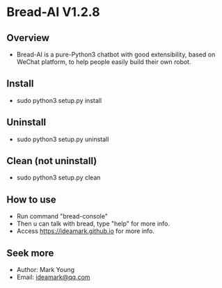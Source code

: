 # Bread-AI V1.2.8

## Overview
* Bread-AI is a pure-Python3 chatbot with good extensibility, based on WeChat platform, to help people easily build their own robot. 

## Install
* sudo python3 setup.py install

## Uninstall
* sudo python3 setup.py uninstall

## Clean (not uninstall)
* sudo python3 setup.py clean

## How to use
* Run command "bread-console"
* Then u can talk with bread, type "help" for more info.
* Access https://ideamark.github.io for more info.

## Seek more
* Author: Mark Young
* Email: ideamark@qq.com
